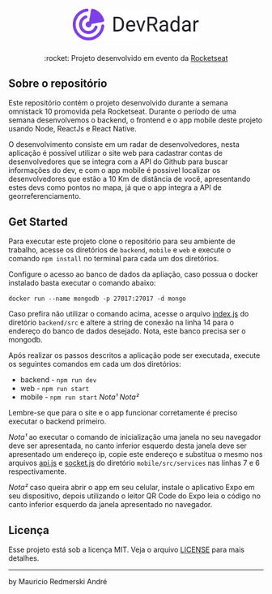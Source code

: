 <h1 align="center">
    <img alt="DevRadar" title="DevRadar" src="assets/devradar.svg" width="250px" />
</h1>

<p align="center">
:rocket: Projeto desenvolvido em evento da <a href="https://rocketseat.com.br/">Rocketseat</a>
</p>

## Sobre o repositório
Este repositório contém o projeto desenvolvido durante a semana omnistack 10 promovida pela Rocketseat. Durante o período de uma semana desenvolvemos o backend, o frontend e o app mobile deste projeto usando Node, ReactJs e React Native.

O desenvolvimento consiste em um radar de desenvolvedores, nesta aplicação é possível utilizar o site web para cadastrar contas de desenvolvedores que se integra com a API do Github para buscar informações do dev, e com o app mobile é possivel localizar os desenvolvedores que estão a 10 Km de distância de você, apresentando estes devs como pontos no mapa, já que o app integra a API de georreferenciamento.


## Get Started
Para executar este projeto clone o repositório para seu ambiente de trabalho, acesse os diretórios de `backend`, `mobile` e `web` e execute o comando `npm install` no terminal para cada um dos diretórios.

Configure o acesso ao banco de dados da apliação, caso possua o docker instalado basta executar o comando abaixo:

```
docker run --name mongodb -p 27017:27017 -d mongo
```

Caso prefira não utilizar o comando acima, acesse o arquivo [index.js](backend/src/index.js) do diretório `backend/src` e altere a string de conexão na linha 14 para o endereço do banco de dados desejado. Nota, este banco precisa ser o mongodb.

Após realizar os passos descritos a aplicação pode ser executada, execute os seguintes comandos em cada um dos diretórios:
* backend - `npm run dev`
* web - `npm run start`
* mobile - `npm run start` *Nota¹* *Nota²*

Lembre-se que para o site e o app funcionar corretamente é preciso executar o backend primeiro.

*Nota¹* ao executar o comando de inicialização uma janela no seu navegador deve ser apresentada, no canto inferior esquerdo desta janela deve ser apresentado um endereço ip, copie este endereço e substitua o mesmo nos arquivos [api.js](mobile/src/services/api.js) e [socket.js](mobile/src/services/socket.js) do diretório `mobile/src/services` nas linhas 7 e 6 respectivamente.

*Nota²* caso queira abrir o app em seu celular, instale o aplicativo Expo em seu dispositivo, depois utilizando o leitor QR Code do Expo leia o código no canto inferior esquerdo da janela apresentado no navegador.

## Licença

Esse projeto está sob a licença MIT. Veja o arquivo [LICENSE](LICENSE) para mais detalhes.

---

by Mauricio Redmerski André